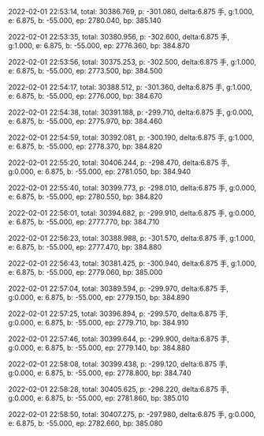 2022-02-01 22:53:14, total: 30386.769, p: -301.080, delta:6.875 手, g:1.000, e: 6.875, b: -55.000, ep: 2780.040, bp: 385.140

2022-02-01 22:53:35, total: 30380.956, p: -302.600, delta:6.875 手, g:1.000, e: 6.875, b: -55.000, ep: 2776.360, bp: 384.870

2022-02-01 22:53:56, total: 30375.253, p: -302.500, delta:6.875 手, g:1.000, e: 6.875, b: -55.000, ep: 2773.500, bp: 384.500

2022-02-01 22:54:17, total: 30388.512, p: -301.360, delta:6.875 手, g:1.000, e: 6.875, b: -55.000, ep: 2776.000, bp: 384.670

2022-02-01 22:54:38, total: 30391.188, p: -299.710, delta:6.875 手, g:0.000, e: 6.875, b: -55.000, ep: 2775.970, bp: 384.460

2022-02-01 22:54:59, total: 30392.081, p: -300.190, delta:6.875 手, g:1.000, e: 6.875, b: -55.000, ep: 2778.370, bp: 384.820

2022-02-01 22:55:20, total: 30406.244, p: -298.470, delta:6.875 手, g:0.000, e: 6.875, b: -55.000, ep: 2781.050, bp: 384.940

2022-02-01 22:55:40, total: 30399.773, p: -298.010, delta:6.875 手, g:0.000, e: 6.875, b: -55.000, ep: 2780.550, bp: 384.820

2022-02-01 22:56:01, total: 30394.682, p: -299.910, delta:6.875 手, g:0.000, e: 6.875, b: -55.000, ep: 2777.770, bp: 384.710

2022-02-01 22:56:23, total: 30388.988, p: -301.570, delta:6.875 手, g:1.000, e: 6.875, b: -55.000, ep: 2777.470, bp: 384.880

2022-02-01 22:56:43, total: 30381.425, p: -300.940, delta:6.875 手, g:1.000, e: 6.875, b: -55.000, ep: 2779.060, bp: 385.000

2022-02-01 22:57:04, total: 30389.594, p: -299.970, delta:6.875 手, g:0.000, e: 6.875, b: -55.000, ep: 2779.150, bp: 384.890

2022-02-01 22:57:25, total: 30396.894, p: -299.570, delta:6.875 手, g:0.000, e: 6.875, b: -55.000, ep: 2779.710, bp: 384.910

2022-02-01 22:57:46, total: 30399.644, p: -299.900, delta:6.875 手, g:0.000, e: 6.875, b: -55.000, ep: 2779.140, bp: 384.880

2022-02-01 22:58:08, total: 30399.438, p: -299.120, delta:6.875 手, g:0.000, e: 6.875, b: -55.000, ep: 2778.800, bp: 384.740

2022-02-01 22:58:28, total: 30405.625, p: -298.220, delta:6.875 手, g:0.000, e: 6.875, b: -55.000, ep: 2781.860, bp: 385.010

2022-02-01 22:58:50, total: 30407.275, p: -297.980, delta:6.875 手, g:0.000, e: 6.875, b: -55.000, ep: 2782.660, bp: 385.080